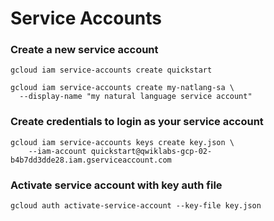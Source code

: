 # Service Accounts


### Create a new service account

```
gcloud iam service-accounts create quickstart
```

```
gcloud iam service-accounts create my-natlang-sa \
  --display-name "my natural language service account"
```

### Create credentials to login as your service account

```
gcloud iam service-accounts keys create key.json \
    --iam-account quickstart@qwiklabs-gcp-02-b4b7dd3dde28.iam.gserviceaccount.com
```


### Activate service account with key auth file
```
gcloud auth activate-service-account --key-file key.json
```
